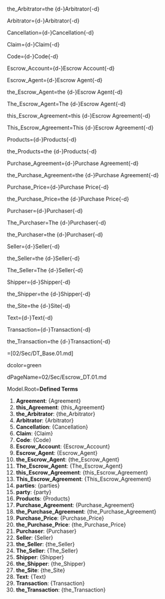 the_Arbitrator=the {d-}Arbitrator{-d}

Arbitrator={d-}Arbitrator{-d}

Cancellation={d-}Cancellation{-d}

Claim={d-}Claim{-d}

Code={d-}Code{-d}

Escrow_Account={d-}Escrow Account{-d}

Escrow_Agent={d-}Escrow Agent{-d}

the_Escrow_Agent=the {d-}Escrow Agent{-d}

The_Escrow_Agent=The {d-}Escrow Agent{-d}

this_Escrow_Agreement=this {d-}Escrow Agreement{-d}

This_Escrow_Agreement=This {d-}Escrow Agreement{-d}

Products={d-}Products{-d}

the_Products=the {d-}Products{-d}

Purchase_Agreement={d-}Purchase Agreement{-d}

the_Purchase_Agreement=the {d-}Purchase Agreement{-d}

Purchase_Price={d-}Purchase Price{-d}

the_Purchase_Price=the {d-}Purchase Price{-d}

Purchaser={d-}Purchaser{-d}

The_Purchaser=The {d-}Purchaser{-d}

the_Purchaser=the {d-}Purchaser{-d}

Seller={d-}Seller{-d}

the_Seller=the {d-}Seller{-d}

The_Seller=The {d-}Seller{-d}

Shipper={d-}Shipper{-d}

the_Shipper=the {d-}Shipper{-d}

the_Site=the {d-}Site{-d}

Text={d-}Text{-d}

Transaction={d-}Transaction{-d}

the_Transaction=the {d-}Transaction{-d}

=[02/Sec/DT_Base.01.md]

dcolor=green

dPageName=02/Sec/Escrow_DT.01.md

Model.Root=<b>Defined Terms</b><ol><li><b>Agreement</b>: {Agreement}<li><b>this_Agreement</b>: {this_Agreement}<li><b>the_Arbitrator</b>: {the_Arbitrator}<li><b>Arbitrator</b>: {Arbitrator}<li><b>Cancellation</b>: {Cancellation}<li><b>Claim</b>: {Claim}<li><b>Code</b>: {Code}<li><b>Escrow_Account</b>: {Escrow_Account}<li><b>Escrow_Agent</b>: {Escrow_Agent}<li><b>the_Escrow_Agent</b>: {the_Escrow_Agent}<li><b>The_Escrow_Agent</b>: {The_Escrow_Agent}<li><b>this_Escrow_Agreement</b>: {this_Escrow_Agreement}<li><b>This_Escrow_Agreement</b>: {This_Escrow_Agreement}<li><b>parties</b>: {parties}<li><b>party</b>: {party}<li><b>Products</b>: {Products}<li><b>Purchase_Agreement</b>: {Purchase_Agreement}<li><b>the_Purchase_Agreement</b>: {the_Purchase_Agreement}<li><b>Purchase_Price</b>: {Purchase_Price}<li><b>the_Purchase_Price</b>: {the_Purchase_Price}<li><b>Purchaser</b>: {Purchaser}<li><b>Seller</b>: {Seller}<li><b>the_Seller</b>: {the_Seller}<li><b>The_Seller</b>: {The_Seller}<li><b>Shipper</b>: {Shipper}<li><b>the_Shipper</b>: {the_Shipper}<li><b>the_Site</b>: {the_Site}<li><b>Text</b>: {Text}<li><b>Transaction</b>: {Transaction}<li><b>the_Transaction</b>: {the_Transaction}</ol>